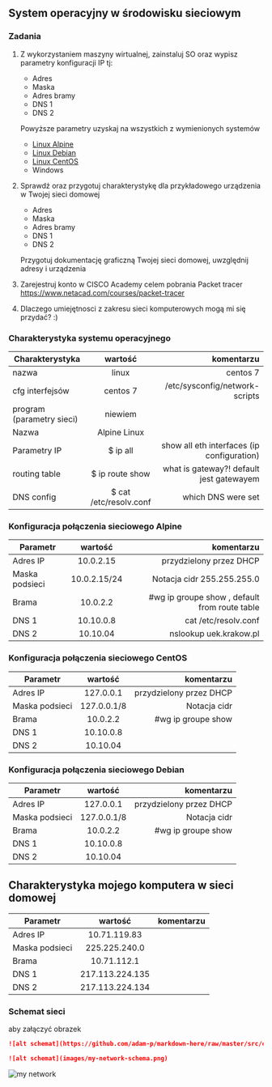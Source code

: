 ## System operacyjny w środowisku sieciowym

### Zadania


1. Z wykorzystaniem maszyny wirtualnej, zainstaluj SO oraz wypisz parametry konfiguracji IP tj:
   * Adres
   * Maska
   * Adres bramy
   * DNS 1
   * DNS 2
    
    Powyższe parametry uzyskaj na wszystkich z wymienionych systemów

   * [Linux Alpine](https://alpinelinux.org/)
   * [Linux Debian](https://www.debian.org/)
   * [Linux CentOS](https://www.centos.org/)
   * Windows 

2. Sprawdź oraz przygotuj charakterystykę dla przykładowego urządzenia w Twojej sieci domowej
   * Adres
   * Maska
   * Adres bramy
   * DNS 1
   * DNS 2
  
    Przygotuj dokumentację graficzną Twojej sieci domowej, uwzględnij adresy i urządzenia

3. Zarejestruj konto w CISCO Academy celem pobrania Packet tracer
   https://www.netacad.com/courses/packet-tracer

4. Dlaczego umiejętnosci z zakresu sieci komputerowych mogą mi się przydać? :)


### Charakterystyka systemu operacyjnego

| Charakterystyka           | wartość               | komentarzu                |
| -------------             |:-------------:        | -----:                    |
| nazwa                     | linux                 | centos 7                  |
| cfg interfejsów           | centos 7 | /etc/sysconfig/network-scripts         |
| program (parametry sieci) | niewiem               |                           |
| Nazwa                     | Alpine Linux              |                           |
| Parametry IP              | $ ip all              |show all eth interfaces (ip configuration)  |
| routing table             | $ ip route show       | what is gateway?! default jest gatewayem  |
| DNS config                | $ cat /etc/resolv.conf| which DNS  were set                   |

### Konfiguracja połączenia sieciowego Alpine

| Parametr      | wartość       | komentarzu |
| ------------- |:-------------:| -----:|
| Adres IP      | 10.0.2.15     | przydzielony przez DHCP |
| Maska podsieci| 10.0.2.15/24  | Notacja cidr 255.255.255.0 | 
| Brama         | 10.0.2.2      | #wg ip groupe show , default from route table|
| DNS 1         | 10.10.0.8     | cat /etc/resolv.conf |
| DNS 2         | 10.10.04      | nslookup uek.krakow.pl |

### Konfiguracja połączenia sieciowego CentOS

| Parametr      | wartość       | komentarzu |
| ------------- |:-------------:| -----:|
| Adres IP      | 127.0.0.1     | przydzielony przez DHCP |
| Maska podsieci| 127.0.0.1/8   | Notacja cidr | 
| Brama         | 10.0.2.2      | #wg ip groupe show |
| DNS 1         | 10.10.0.8     |  |
| DNS 2         | 10.10.04      |  |

### Konfiguracja połączenia sieciowego Debian

| Parametr      | wartość       | komentarzu |
| ------------- |:-------------:| -----:|
| Adres IP      | 127.0.0.1     | przydzielony przez DHCP |
| Maska podsieci| 127.0.0.1/8   | Notacja cidr | 
| Brama         | 10.0.2.2      | #wg ip groupe show |
| DNS 1         | 10.10.0.8     |  |
| DNS 2         | 10.10.04      |  |

## Charakterystyka mojego komputera w sieci domowej

| Parametr      | wartość       | komentarzu |
| ------------- |:-------------:| -----:|
| Adres IP      | 10.71.119.83  |  |
| Maska podsieci| 225.225.240.0 |  | 
| Brama         | 10.71.112.1   |  |
| DNS 1         | 217.113.224.135     |  |
| DNS 2         | 217.113.224.134      |  |

### Schemat sieci

aby załączyć obrazek 

```markdown
![alt schemat](https://github.com/adam-p/markdown-here/raw/master/src/common/images/icon48.png)![alt schemat](https://github.com/adam-p/markdown-here/raw/master/src/common/images/icon48.png)

![alt schemat](images/my-network-schema.png)
```

![my network](network.png)

